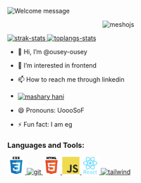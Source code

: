 ![Welcome message](https://readme-typing-svg.demolab.com?font=Silkscreen&duration=3000&pause=1500&color=white&width=1000&lines=Hey%2C+I'm+YOosSef+<3;Welcome+to+my+GitHub+:%29; "Welcome Message")

<p align="center"> <img src="https://komarev.com/ghpvc/?username=ousey-ousey&label=Profile%20views&color=0e75b6&style=flat" alt="meshojs" /> </p>

<a href="#">
    <img alt="strak-stats" height="140em" src="https://github-readme-streak-stats.herokuapp.com/?user=ousey-ousey&theme=omni&hide_border=true&theme=ayu-mirage" /> 
    <img alt="toplangs-stats" height="140em" src="https://github-readme-stats.vercel.app/api/top-langs/?username=ousey-ousey&layout=compact&hide_border=true&theme=ayu-mirage" />    
</a>


- 👋 Hi, I’m @ousey-ousey
- 👀 I’m interested in frontend 
- 📫 How to reach me through linkedin 


- <a href="https://www.linkedin.com/in/yousef-alnoumany/" target="blank"><img align="center" src="https://raw.githubusercontent.com/rahuldkjain/github-profile-readme-generator/master/src/images/icons/Social/linked-in-alt.svg" alt="mashary hani" height="30" width="40" /></a>
- 😄 Pronouns: UoooSoF
- ⚡ Fun fact: I am eg




<h3 align="left">Languages and Tools:</h3>
<p align="left"> <a href="https://www.w3schools.com/css/" target="_blank" rel="noreferrer"> <img src="https://raw.githubusercontent.com/devicons/devicon/master/icons/css3/css3-original-wordmark.svg" alt="css3" width="40" height="40"/> </a> <a href="https://git-scm.com/" target="_blank" rel="noreferrer"> <img src="https://www.vectorlogo.zone/logos/git-scm/git-scm-icon.svg" alt="git" width="40" height="40"/> </a> <a href="https://www.w3.org/html/" target="_blank" rel="noreferrer"> <img src="https://raw.githubusercontent.com/devicons/devicon/master/icons/html5/html5-original-wordmark.svg" alt="html5" width="40" height="40"/> </a> <a href="https://developer.mozilla.org/en-US/docs/Web/JavaScript" target="_blank" rel="noreferrer"> <img src="https://raw.githubusercontent.com/devicons/devicon/master/icons/javascript/javascript-original.svg" alt="javascript" width="40" height="40"/> </a> <a href="https://reactjs.org/" target="_blank" rel="noreferrer"> <img src="https://raw.githubusercontent.com/devicons/devicon/master/icons/react/react-original-wordmark.svg" alt="react" width="40" height="40"/> </a> <a href="https://tailwindcss.com/" target="_blank" rel="noreferrer"> <img src="https://www.vectorlogo.zone/logos/tailwindcss/tailwindcss-icon.svg" alt="tailwind" width="40" height="40"/> </a> </p>

<!---

ousey-ousey/ousey-ousey is a ✨ special ✨ repository because its `README.md` (this file) appears on your GitHub profile.
You can click the Preview link to take a look at your changes.
--->
